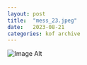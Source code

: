 ```yaml
---
layout:	post
title:	"mess_23.jpeg"
date:	2023-08-21
categories:	kof archive
---
```


![Image Alt](https://k0f.github.io/assets/mess_23.jpeg)